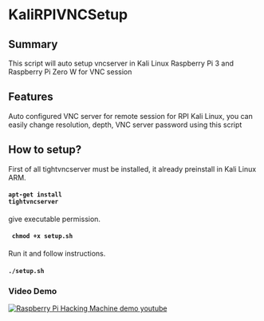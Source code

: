 # KaliRPIVNCSetup
## Summary
This script will auto setup vncserver in Kali Linux Raspberry Pi 3 and Raspberry Pi Zero W for VNC session
## Features 
Auto configured VNC server for remote session for RPI Kali Linux, you can easily change resolution, depth, VNC server password using this script 
## How to setup?
First of all tightvncserver must be installed, it already preinstall in Kali Linux ARM.
#### <code>apt-get install tightvncserver</code>
give executable permission.
#### <code> chmod +x setup.sh </code>
Run it and follow instructions.
#### <code>./setup.sh</code>
### Video Demo
[![Raspberry Pi Hacking Machine demo youtube](https://img.youtube.com/vi/TenJ7QxrfYk/0.jpg)](https://www.youtube.com/watch?v=TenJ7QxrfYk)
